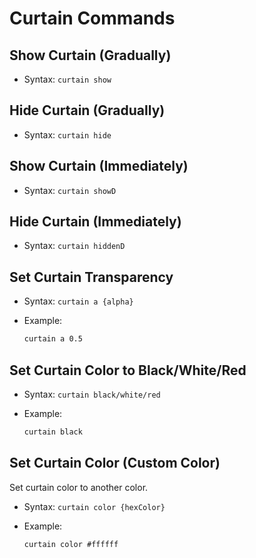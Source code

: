 # Curtain Commands

## Show Curtain (Gradually)

- Syntax: `curtain show`

## Hide Curtain (Gradually)

- Syntax: `curtain hide`

## Show Curtain (Immediately)

- Syntax: `curtain showD`

## Hide Curtain (Immediately)

- Syntax: `curtain hiddenD`

## Set Curtain Transparency

- Syntax: `curtain a {alpha}`
- Example:

  ```txt
  curtain a 0.5
  ```

## Set Curtain Color to Black/White/Red

- Syntax: `curtain black/white/red`
- Example:

  ```txt
  curtain black
  ```

## Set Curtain Color (Custom Color)

Set curtain color to another color.

- Syntax: `curtain color {hexColor}`
- Example:

  ```txt
  curtain color #ffffff
  ```
